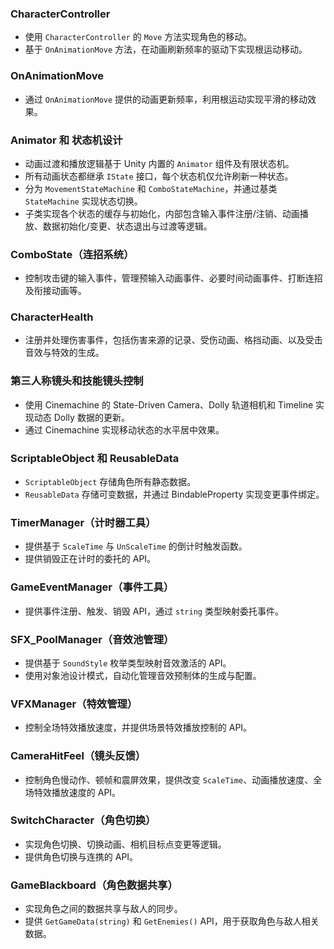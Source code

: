 
### CharacterController
- 使用 `CharacterController` 的 `Move` 方法实现角色的移动。
- 基于 `OnAnimationMove` 方法，在动画刷新频率的驱动下实现根运动移动。

### OnAnimationMove
- 通过 `OnAnimationMove` 提供的动画更新频率，利用根运动实现平滑的移动效果。

### Animator 和 状态机设计
- 动画过渡和播放逻辑基于 Unity 内置的 `Animator` 组件及有限状态机。
- 所有动画状态都继承 `IState` 接口，每个状态机仅允许刷新一种状态。
- 分为 `MovementStateMachine` 和 `ComboStateMachine`，并通过基类 `StateMachine` 实现状态切换。
- 子类实现各个状态的缓存与初始化，内部包含输入事件注册/注销、动画播放、数据初始化/变更、状态退出与过渡等逻辑。

### ComboState（连招系统）
- 控制攻击键的输入事件，管理预输入动画事件、必要时间动画事件、打断连招及衔接动画等。

### CharacterHealth
- 注册并处理伤害事件，包括伤害来源的记录、受伤动画、格挡动画、以及受击音效与特效的生成。

### 第三人称镜头和技能镜头控制
- 使用 Cinemachine 的 State-Driven Camera、Dolly 轨道相机和 Timeline 实现动态 Dolly 数据的更新。
- 通过 Cinemachine 实现移动状态的水平居中效果。

### ScriptableObject 和 ReusableData
- `ScriptableObject` 存储角色所有静态数据。
- `ReusableData` 存储可变数据，并通过 BindableProperty 实现变更事件绑定。

### TimerManager（计时器工具）
- 提供基于 `ScaleTime` 与 `UnScaleTime` 的倒计时触发函数。
- 提供销毁正在计时的委托的 API。

### GameEventManager（事件工具）
- 提供事件注册、触发、销毁 API，通过 `string` 类型映射委托事件。

### SFX_PoolManager（音效池管理）
- 提供基于 `SoundStyle` 枚举类型映射音效激活的 API。
- 使用对象池设计模式，自动化管理音效预制体的生成与配置。

### VFXManager（特效管理）
- 控制全场特效播放速度，并提供场景特效播放控制的 API。

### CameraHitFeel（镜头反馈）
- 控制角色慢动作、顿帧和震屏效果，提供改变 `ScaleTime`、动画播放速度、全场特效播放速度的 API。

### SwitchCharacter（角色切换）
- 实现角色切换、切换动画、相机目标点变更等逻辑。
- 提供角色切换与连携的 API。

### GameBlackboard（角色数据共享）
- 实现角色之间的数据共享与敌人的同步。
- 提供 `GetGameData(string)` 和 `GetEnemies()` API，用于获取角色与敌人相关数据。
